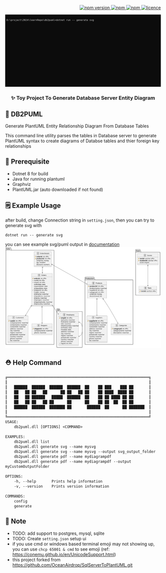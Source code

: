  
<p align="right">
  <a href="">
    <img alt="npm version" src="https://badgen.net/github/commits/ahsanu123/db2puml/">
  </a>
  <a href="">
    <img alt="npm" src="https://badgen.net/github/contributors/ahsanu123/db2puml/">
  </a>
  <a href="">
    <img alt="npm" src="https://badgen.net/github/branches/ahsanu123/db2puml/">
  </a>
  <a href="https://github.com/ahsanu123/db2puml">
    <img alt="licence" src="https://badgen.net/github/license/ahsanu123/db2puml/">
  </a>
</p>

<p align="center">  
   <img src="./documentation/db2puml_gif.gif" alt="db2puml">
</p>

<h3 align="center">✨ Toy Project To Generate Database Server Entity Diagram </h3>


## 🎏 DB2PUML
Generate PlantUML Entity Relationship Diagram From Database Tables

This command line utility parses the tables in Database server to generate PlantUML syntax to create diagrams of Databse tables and thier foreign key relationships 

## 🧰 Prerequisite
- Dotnet 8 for build
- Java for running plantuml
- Graphviz 
- PlantUML.jar (auto downloaded if not found)
 
## 🗒️ Example Usage 
after build, change Connection string in `setting.json`, then you can try to generate svg with 
```shell
dotnet run -- generate svg 
```
you can see example svg/puml output in [documentation](https://github.com/ahsanu123/db2puml/tree/main/db2puml/output)
![example output](https://github.com/ahsanu123/db2puml/blob/main/documentation/db2puml.svg "example output SVG")
## ⛑️ Help Command 
```shell
╔════════════════════════════════════════════════════════════════╗
║                                                                ║
║   ██████  ██████  ██████  ██████  ██    ██ ███    ███ ██       ║
║   ██   ██ ██   ██      ██ ██   ██ ██    ██ ████  ████ ██       ║
║   ██   ██ ██████   █████  ██████  ██    ██ ██ ████ ██ ██       ║
║   ██   ██ ██   ██ ██      ██      ██    ██ ██  ██  ██ ██       ║
║   ██████  ██████  ███████ ██       ██████  ██      ██ ███████  ║
║                                                                ║
╚════════════════════════════════════════════════════════════════╝
USAGE:
    db2puml.dll [OPTIONS] <COMMAND>

EXAMPLES:
    db2puml.dll list
    db2puml.dll generate svg --name mysvg
    db2puml.dll generate svg --name mysvg --output svg_output_folder
    db2puml.dll generate pdf --name mydiagrampdf
    db2puml.dll generate pdf --name mydiagrampdf --output myCustomOutputFolder

OPTIONS:
    -h, --help       Prints help information
    -v, --version    Prints version information

COMMANDS:
    config
    generate

```

## 🥝 Note

- TODO: add support to postgres, mysql, sqlite
- TODO: Create `setting.json` setup ui
- if you use cmd or windows based terminal emoji may not showing up, you can use `chcp 65001 & cmd` to see emoji (ref: https://conemu.github.io/en/UnicodeSupport.html)
- this project forked from https://github.com/OceanAirdrop/SqlServerToPlantUML.git

